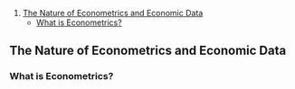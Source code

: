 
1. [The Nature of Econometrics and Economic Data](#The-Nature-of-Econometrics-and-Economic-Data)
   - [What is Econometrics?](#1-1-What-is-Econometrics?)

## The Nature of Econometrics and Economic Data

### What is Econometrics?

